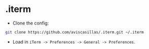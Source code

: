 # .iterm

- Clone the config:
``` bash
git clone https://github.com/aviscasillas/.iterm.git ~/.iterm
```

- Load in `iTerm -> Preferences -> General -> Preferences`.
